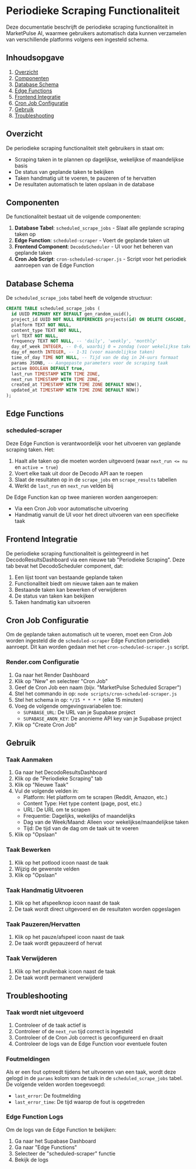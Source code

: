 # Periodieke Scraping Functionaliteit

Deze documentatie beschrijft de periodieke scraping functionaliteit in MarketPulse AI, waarmee gebruikers automatisch data kunnen verzamelen van verschillende platforms volgens een ingesteld schema.

## Inhoudsopgave

1. [Overzicht](#overzicht)
2. [Componenten](#componenten)
3. [Database Schema](#database-schema)
4. [Edge Functions](#edge-functions)
5. [Frontend Integratie](#frontend-integratie)
6. [Cron Job Configuratie](#cron-job-configuratie)
7. [Gebruik](#gebruik)
8. [Troubleshooting](#troubleshooting)

## Overzicht

De periodieke scraping functionaliteit stelt gebruikers in staat om:
- Scraping taken in te plannen op dagelijkse, wekelijkse of maandelijkse basis
- De status van geplande taken te bekijken
- Taken handmatig uit te voeren, te pauzeren of te hervatten
- De resultaten automatisch te laten opslaan in de database

## Componenten

De functionaliteit bestaat uit de volgende componenten:

1. **Database Tabel**: `scheduled_scrape_jobs` - Slaat alle geplande scraping taken op
2. **Edge Function**: `scheduled-scraper` - Voert de geplande taken uit
3. **Frontend Component**: `DecodoScheduler` - UI voor het beheren van geplande taken
4. **Cron Job Script**: `cron-scheduled-scraper.js` - Script voor het periodiek aanroepen van de Edge Function

## Database Schema

De `scheduled_scrape_jobs` tabel heeft de volgende structuur:

```sql
CREATE TABLE scheduled_scrape_jobs (
  id UUID PRIMARY KEY DEFAULT gen_random_uuid(),
  project_id UUID NOT NULL REFERENCES projects(id) ON DELETE CASCADE,
  platform TEXT NOT NULL,
  content_type TEXT NOT NULL,
  url TEXT NOT NULL,
  frequency TEXT NOT NULL, -- 'daily', 'weekly', 'monthly'
  day_of_week INTEGER, -- 0-6, waarbij 0 = zondag (voor wekelijkse taken)
  day_of_month INTEGER, -- 1-31 (voor maandelijkse taken)
  time_of_day TIME NOT NULL, -- Tijd van de dag in 24-uurs formaat
  params JSONB, -- Aangepaste parameters voor de scraping taak
  active BOOLEAN DEFAULT true,
  last_run TIMESTAMP WITH TIME ZONE,
  next_run TIMESTAMP WITH TIME ZONE,
  created_at TIMESTAMP WITH TIME ZONE DEFAULT NOW(),
  updated_at TIMESTAMP WITH TIME ZONE DEFAULT NOW()
);
```

## Edge Functions

### scheduled-scraper

Deze Edge Function is verantwoordelijk voor het uitvoeren van geplande scraping taken. Het:

1. Haalt alle taken op die moeten worden uitgevoerd (waar `next_run <= nu` en `active = true`)
2. Voert elke taak uit door de Decodo API aan te roepen
3. Slaat de resultaten op in de `scrape_jobs` en `scrape_results` tabellen
4. Werkt de `last_run` en `next_run` velden bij

De Edge Function kan op twee manieren worden aangeroepen:
- Via een Cron Job voor automatische uitvoering
- Handmatig vanuit de UI voor het direct uitvoeren van een specifieke taak

## Frontend Integratie

De periodieke scraping functionaliteit is geïntegreerd in het DecodoResultsDashboard via een nieuwe tab "Periodieke Scraping". Deze tab bevat het DecodoScheduler component, dat:

1. Een lijst toont van bestaande geplande taken
2. Functionaliteit biedt om nieuwe taken aan te maken
3. Bestaande taken kan bewerken of verwijderen
4. De status van taken kan bekijken
5. Taken handmatig kan uitvoeren

## Cron Job Configuratie

Om de geplande taken automatisch uit te voeren, moet een Cron Job worden ingesteld die de `scheduled-scraper` Edge Function periodiek aanroept. Dit kan worden gedaan met het `cron-scheduled-scraper.js` script.

### Render.com Configuratie

1. Ga naar het Render Dashboard
2. Klik op "New" en selecteer "Cron Job"
3. Geef de Cron Job een naam (bijv. "MarketPulse Scheduled Scraper")
4. Stel het commando in op: `node scripts/cron-scheduled-scraper.js`
5. Stel het schema in op: `*/15 * * * *` (elke 15 minuten)
6. Voeg de volgende omgevingsvariabelen toe:
   - `SUPABASE_URL`: De URL van je Supabase project
   - `SUPABASE_ANON_KEY`: De anonieme API key van je Supabase project
7. Klik op "Create Cron Job"

## Gebruik

### Taak Aanmaken

1. Ga naar het DecodoResultsDashboard
2. Klik op de "Periodieke Scraping" tab
3. Klik op "Nieuwe Taak"
4. Vul de volgende velden in:
   - Platform: Het platform om te scrapen (Reddit, Amazon, etc.)
   - Content Type: Het type content (page, post, etc.)
   - URL: De URL om te scrapen
   - Frequentie: Dagelijks, wekelijks of maandelijks
   - Dag van de Week/Maand: Alleen voor wekelijkse/maandelijkse taken
   - Tijd: De tijd van de dag om de taak uit te voeren
5. Klik op "Opslaan"

### Taak Bewerken

1. Klik op het potlood icoon naast de taak
2. Wijzig de gewenste velden
3. Klik op "Opslaan"

### Taak Handmatig Uitvoeren

1. Klik op het afspeelknop icoon naast de taak
2. De taak wordt direct uitgevoerd en de resultaten worden opgeslagen

### Taak Pauzeren/Hervatten

1. Klik op het pauze/afspeel icoon naast de taak
2. De taak wordt gepauzeerd of hervat

### Taak Verwijderen

1. Klik op het prullenbak icoon naast de taak
2. De taak wordt permanent verwijderd

## Troubleshooting

### Taak wordt niet uitgevoerd

1. Controleer of de taak actief is
2. Controleer of de `next_run` tijd correct is ingesteld
3. Controleer of de Cron Job correct is geconfigureerd en draait
4. Controleer de logs van de Edge Function voor eventuele fouten

### Foutmeldingen

Als er een fout optreedt tijdens het uitvoeren van een taak, wordt deze gelogd in de `params` kolom van de taak in de `scheduled_scrape_jobs` tabel. De volgende velden worden toegevoegd:

- `last_error`: De foutmelding
- `last_error_time`: De tijd waarop de fout is opgetreden

### Edge Function Logs

Om de logs van de Edge Function te bekijken:

1. Ga naar het Supabase Dashboard
2. Ga naar "Edge Functions"
3. Selecteer de "scheduled-scraper" functie
4. Bekijk de logs
